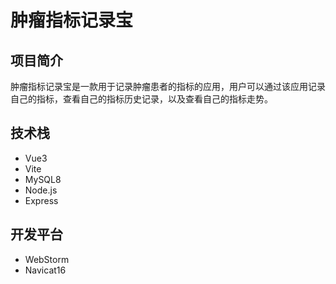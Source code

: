 # 肿瘤指标记录宝
## 项目简介
肿瘤指标记录宝是一款用于记录肿瘤患者的指标的应用，用户可以通过该应用记录自己的指标，查看自己的指标历史记录，以及查看自己的指标走势。
## 技术栈
- Vue3
- Vite
- MySQL8
- Node.js
- Express
## 开发平台
- WebStorm
- Navicat16